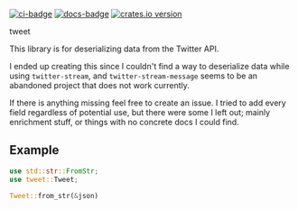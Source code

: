 [![ci-badge][]][ci] [![docs-badge][]][docs] [![crates.io version]][crates.io link]

tweet

This library is for deserializing data from the Twitter API.

I ended up creating this since I couldn't find a way to deserialize data while using `twitter-stream`, and `twitter-stream-message` seems to be an abandoned project that does not work currently.

If there is anything missing feel free to create an issue. I tried to add every field regardless of potential use, but there were some I left out; mainly enrichment stuff, or things with no concrete docs I could find.

## Example

```rust
use std::str::FromStr;
use tweet::Tweet;

Tweet::from_str(&json)
```

[ci]: https://travis-ci.org/Roughsketch/tweet
[ci-badge]: https://img.shields.io/travis/Roughsketch/tweet.svg?style=flat-square
[crates.io link]: https://crates.io/crates/tweet
[crates.io version]: https://img.shields.io/crates/v/tweet.svg?style=flat-square
[docs]: https://docs.rs/tweet
[docs-badge]: https://img.shields.io/badge/docs-online-5023dd.svg?style=flat-square
